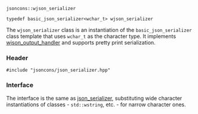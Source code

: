     jsoncons::wjson_serializer

    typedef basic_json_serializer<wchar_t> wjson_serializer

The `wjson_serializer` class is an instantiation of the `basic_json_serializer` class template that uses `wchar_t` as the character type. It implements [wjson_output_handler](basic_json_output_handler) and supports pretty print serialization.

### Header

    #include "jsoncons/json_serializer.hpp"

### Interface

The interface is the same as [json_serializer](json_serializer), substituting wide character instantiations of classes - `std::wstring`, etc. - for narrow character ones.
